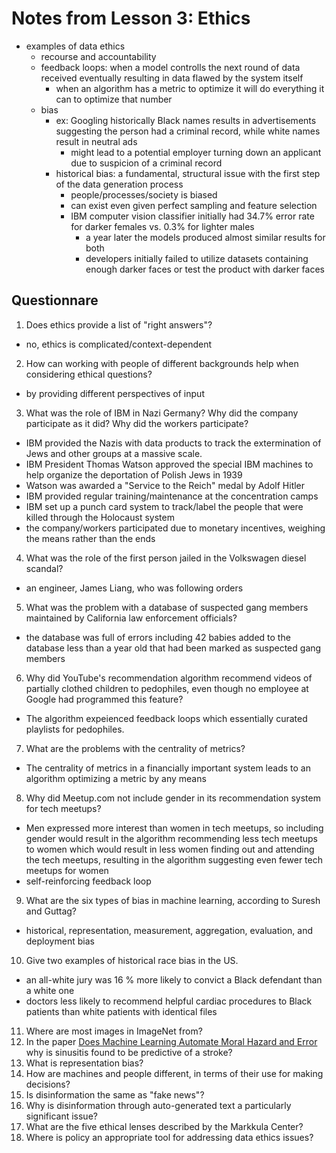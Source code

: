 # Notes from Lesson 3: Ethics
* examples of data ethics
  * recourse and accountability
  * feedback loops: when a model controlls the next round of data received eventually resulting in data flawed by the system itself
    * when an algorithm has a metric to optimize it will do everything it can to optimize that number
  * bias
    * ex: Googling historically Black names results in advertisements suggesting the person had a criminal record, while white names result in neutral ads
      * might lead to a potential employer turning down an applicant due to suspicion of a criminal record
    * historical bias: a fundamental, structural issue with the first step of the data generation process
      * people/processes/society is biased
      * can exist even given perfect sampling and feature selection
      * IBM computer vision classifier initially had 34.7% error rate for darker females vs. 0.3% for lighter males
        * a year later the models produced almost similar results for both
        * developers initially failed to utilize datasets containing enough darker faces or test the product with darker faces

## Questionnare
1. Does ethics provide a list of "right answers"?
  * no, ethics is complicated/context-dependent
2. How can working with people of different backgrounds help when considering ethical questions?
  * by providing different perspectives of input
3. What was the role of IBM in Nazi Germany? Why did the company participate as it did? Why did the workers participate?
  * IBM provided the Nazis with data products to track the extermination of Jews and other groups at a massive scale.
  * IBM President Thomas Watson approved the special IBM machines to help organize the deportation of Polish Jews in 1939
  * Watson was awarded a "Service to the Reich" medal by Adolf Hitler
  * IBM provided regular training/maintenance at the concentration camps
  * IBM set up a punch card system to track/label the people that were killed through the Holocaust system
  * the company/workers participated due to monetary incentives, weighing the means rather than the ends
4. What was the role of the first person jailed in the Volkswagen diesel scandal?
  * an engineer, James Liang, who was following orders
5. What was the problem with a database of suspected gang members maintained by California law enforcement officials?
  * the database was full of errors including 42 babies added to the database less than a year old that had been marked as suspected gang members
6. Why did YouTube's recommendation algorithm recommend videos of partially clothed children to pedophiles, even though no employee at Google had programmed this feature?
  * The algorithm expeienced feedback loops which essentially curated playlists for pedophiles.
7. What are the problems with the centrality of metrics?
  * The centrality of metrics in a financially important system leads to an algorithm optimizing a metric by any means
8. Why did Meetup.com not include gender in its recommendation system for tech meetups?
  * Men expressed more interest than women in tech meetups, so including gender would result in the algorithm recommending less tech meetups to women which would result in less women finding out and attending the tech meetups, resulting in the algorithm suggesting even fewer tech meetups for women 
  * self-reinforcing feedback loop
9. What are the six types of bias in machine learning, according to Suresh and Guttag?
  * historical, representation, measurement, aggregation, evaluation, and deployment bias 
10. Give two examples of historical race bias in the US.
  * an all-white jury was 16 % more likely to convict a Black defendant than a white one
  * doctors less likely to recommend helpful cardiac procedures to Black patients than white patients with identical files
11. Where are most images in ImageNet from?
12. In the paper [Does Machine Learning Automate Moral Hazard and Error](https://scholar.harvard.edu/files/sendhil/files/aer.p20171084.pdf) why is sinusitis found to be predictive of a stroke?
13. What is representation bias?
14. How are machines and people different, in terms of their use for making decisions?
15. Is disinformation the same as "fake news"?
16. Why is disinformation through auto-generated text a particularly significant issue?
17. What are the five ethical lenses described by the Markkula Center?
18. Where is policy an appropriate tool for addressing data ethics issues?
